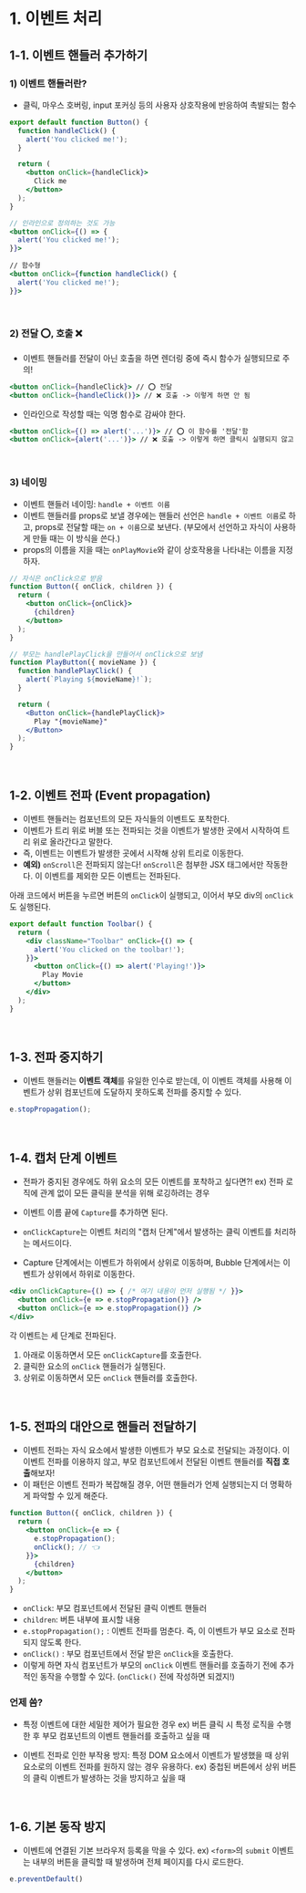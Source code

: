 # 1. 이벤트 처리
## 1-1. 이벤트 핸들러 추가하기

### 1) 이벤트 핸들러란?
- 클릭, 마우스 호버링, input 포커싱 등의 사용자 상호작용에 반응하여 촉발되는 함수

```jsx
export default function Button() {
  function handleClick() {
    alert('You clicked me!');
  }

  return (
    <button onClick={handleClick}>
      Click me
    </button>
  );
}

// 인라인으로 정의하는 것도 가능
<button onClick={() => {
  alert('You clicked me!');
}}>
  
// 함수형
<button onClick={function handleClick() {
  alert('You clicked me!');
}}>

```

<br/>

### 2) 전달 ⭕️, 호출 ❌

- 이벤트 핸들러를 전달이 아닌 호출을 하면 렌더링 중에 즉시 함수가 실행되므로 주의!

```jsx
<button onClick={handleClick}> // ⭕️ 전달
<button onClick={handleClick()}> // ❌ 호출 -> 이렇게 하면 안 됨
```

- 인라인으로 작성할 때는 익명 함수로 감싸야 한다.

```jsx
<button onClick={() => alert('...')}> // ⭕️ 이 함수를 '전달'함
<button onClick={alert('...')}> // ❌ 호출 -> 이렇게 하면 클릭시 실행되지 않고 컴포넌트가 렌더링될 때마다 실행된다.
```

<br/>

### 3) 네이밍

- 이벤트 핸들러 네이밍: `handle + 이벤트 이름`
- 이벤트 핸들러를 props로 보낼 경우에는 핸들러 선언은 `handle + 이벤트 이름`로 하고, props로 전달할 때는 `on + 이름`으로 보낸다. (부모에서 선언하고 자식이 사용하게 만들 때는 이 방식을 쓴다.)
- props의 이름을 지을 때는 `onPlayMovie`와 같이 상호작용을 나타내는 이름을 지정하자.

```jsx
// 자식은 onClick으로 받음
function Button({ onClick, children }) {
  return (
    <button onClick={onClick}>
      {children}
    </button>
  );
}

// 부모는 handlePlayClick을 만들어서 onClick으로 보냄
function PlayButton({ movieName }) {
  function handlePlayClick() {
    alert(`Playing ${movieName}!`);
  }

  return (
    <Button onClick={handlePlayClick}>
      Play "{movieName}"
    </Button>
  );
}
```

<br/>

## 1-2. 이벤트 전파 (Event propagation)
- 이벤트 핸들러는 컴포넌트의 모든 자식들의 이벤트도 포착한다.
- 이벤트가 트리 위로 버블 또는 전파되는 것을 이벤트가 발생한 곳에서 시작하여 트리 위로 올라간다고 말한다.
- 즉, 이벤트는 이벤트가 발생한 곳에서 시작해 상위 트리로 이동한다.
- **예외)** `onScroll`은 전파되지 않는다! `onScroll`은 첨부한 JSX 태그에서만 작동한다. 이 이벤트를 제외한 모든 이벤트는 전파된다.

아래 코드에서 버튼을 누르면 버튼의 `onClick`이 실행되고, 이어서 부모 div의 `onClick`도 실행된다.

```jsx
export default function Toolbar() {
  return (
    <div className="Toolbar" onClick={() => {
      alert('You clicked on the toolbar!');
    }}>
      <button onClick={() => alert('Playing!')}>
        Play Movie
      </button>
    </div>
  );
}
```

<br/>

## 1-3. 전파 중지하기
- 이벤트 핸들러는 **이벤트 객체**를 유일한 인수로 받는데, 이 이벤트 객체를 사용해 이벤트가 상위 컴포넌트에 도달하지 못하도록 전파를 중지할 수 있다.

```js
e.stopPropagation();
```

<br/>

## 1-4. 캡처 단계 이벤트
- 전파가 중지된 경우에도 하위 요소의 모든 이벤트를 포착하고 싶다면?!
ex) 전파 로직에 관계 없이 모든 클릭을 분석을 위해 로깅하려는 경우

- 이벤트 이름 끝에 `Capture`를 추가하면 된다.
- `onClickCapture`는 이벤트 처리의 "캡처 단계"에서 발생하는 클릭 이벤트를 처리하는 메서드이다.
- Capture 단계에서는 이벤트가 하위에서 상위로 이동하며, Bubble 단계에서는 이벤트가 상위에서 하위로 이동한다.

```jsx
<div onClickCapture={() => { /* 여기 내용이 먼저 실행됨 */ }}>
  <button onClick={e => e.stopPropagation()} />
  <button onClick={e => e.stopPropagation()} />
</div>
```

각 이벤트는 세 단계로 전파된다.
1) 아래로 이동하면서 모든 `onClickCapture`를 호출한다.
2) 클릭한 요소의 `onClick` 핸들러가 실행된다.
3) 상위로 이동하면서 모든 `onClick` 핸들러를 호출한다.

<br/>

## 1-5. 전파의 대안으로 핸들러 전달하기
- 이벤트 전파는 자식 요소에서 발생한 이벤트가 부모 요소로 전달되는 과정이다. 이 이벤트 전파를 이용하지 않고, 부모 컴포넌트에서 전달된 이벤트 핸들러를 **직접 호출**해보자!
- 이 패턴은 이벤트 전파가 복잡해질 경우, 어떤 핸들러가 언제 실행되는지 더 명확하게 파악할 수 있게 해준다.

```jsx
function Button({ onClick, children }) {
  return (
    <button onClick={e => {
      e.stopPropagation();
      onClick(); // 👈
    }}>
      {children}
    </button>
  );
}
```

- `onClick`: 부모 컴포넌트에서 전달된 클릭 이벤트 핸들러
- `children`: 버튼 내부에 표시할 내용
- `e.stopPropagation();` : 이벤트 전파를 멈춘다. 즉, 이 이벤트가 부모 요소로 전파되지 않도록 한다.
- `onClick()` : 부모 컴포넌트에서 전달 받은 `onClick`을 호출한다.
- 이렇게 하면 자식 컴포넌트가 부모의 `onClick` 이벤트 핸들러를 호출하기 전에 추가적인 동작을 수행할 수 있다. (`onClick()` 전에 작성하면 되겠지!)


### 언제 씀?
- 특정 이벤트에 대한 세밀한 제어가 필요한 경우 
ex) 버튼 클릭 시 특정 로직을 수행한 후 부모 컴포넌트의 이벤트 핸들러를 호출하고 싶을 때

- 이벤트 전파로 인한 부작용 방지: 특정 DOM 요소에서 이벤트가 발생했을 때 상위 요소로의 이벤트 전파를 원하지 않는 경우 유용하다. 
ex) 중첩된 버튼에서 상위 버튼의 클릭 이벤트가 발생하는 것을 방지하고 싶을 때


<br/>

## 1-6. 기본 동작 방지
- 이벤트에 연결된 기본 브라우저 등록을 막을 수 있다.
ex) `<form>`의 `submit` 이벤트는 내부의 버튼을 클릭할 때 발생하며 전체 페이지를 다시 로드한다.

```js
e.preventDefault()
```

<br/>
